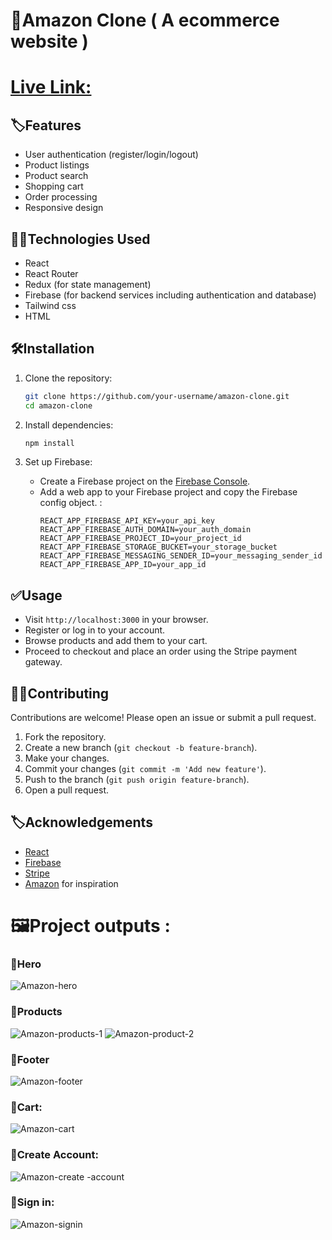 # 🛒Amazon Clone ( A ecommerce website  )

# [Live Link: ]()
 
 ## 🏷️Features

- User authentication (register/login/logout)
- Product listings
- Product search
- Shopping cart
- Order processing
- Responsive design

## 👨‍💻Technologies Used

- React
- React Router
- Redux (for state management)
- Firebase (for backend services including authentication and database)
- Tailwind css
- HTML

## 🛠️Installation

1. Clone the repository:
    ```bash
    git clone https://github.com/your-username/amazon-clone.git
    cd amazon-clone
    ```

2. Install dependencies:
    ```bash
    npm install
    ```

3. Set up Firebase:
    - Create a Firebase project on the [Firebase Console](https://console.firebase.google.com/).
    - Add a web app to your Firebase project and copy the Firebase config object.
 :
      ```
      REACT_APP_FIREBASE_API_KEY=your_api_key
      REACT_APP_FIREBASE_AUTH_DOMAIN=your_auth_domain
      REACT_APP_FIREBASE_PROJECT_ID=your_project_id
      REACT_APP_FIREBASE_STORAGE_BUCKET=your_storage_bucket
      REACT_APP_FIREBASE_MESSAGING_SENDER_ID=your_messaging_sender_id
      REACT_APP_FIREBASE_APP_ID=your_app_id
      ```


## ✅Usage

- Visit `http://localhost:3000` in your browser.
- Register or log in to your account.
- Browse products and add them to your cart.
- Proceed to checkout and place an order using the Stripe payment gateway.

## 👨‍💻Contributing

Contributions are welcome! Please open an issue or submit a pull request.

1. Fork the repository.
2. Create a new branch (`git checkout -b feature-branch`).
3. Make your changes.
4. Commit your changes (`git commit -m 'Add new feature'`).
5. Push to the branch (`git push origin feature-branch`).
6. Open a pull request.

## 🏷️Acknowledgements

- [React](https://reactjs.org/)
- [Firebase](https://firebase.google.com/)
- [Stripe](https://stripe.com/)
- [Amazon](https://amazon.com/) for inspiration

# 🖼️Project outputs :

### 📌Hero
![Amazon-hero](https://github.com/Abhinandan411/Amazon-Clone-with-React/assets/131553633/52cc58e8-1d32-4ff4-a324-346d4350e929)

### 📌Products 
![Amazon-products-1](https://github.com/Abhinandan411/Amazon-Clone-with-React/assets/131553633/1f683c1c-e615-494b-979f-bbfdd7757220)
![Amazon-product-2](https://github.com/Abhinandan411/Amazon-Clone-with-React/assets/131553633/b95f84fd-3cfb-4005-bae5-acf4cd4bf2e9)

### 📌Footer 
![Amazon-footer](https://github.com/Abhinandan411/Amazon-Clone-with-React/assets/131553633/41a1e0ec-8764-4e43-8f99-00f61868761f)

### 📌Cart:
![Amazon-cart](https://github.com/Abhinandan411/Amazon-Clone-with-React/assets/131553633/15764f50-da2d-4aa3-8de8-736da350f704)

### 📌Create Account:
![Amazon-create -account](https://github.com/Abhinandan411/Amazon-Clone-with-React/assets/131553633/858049f7-6950-43c3-9b40-be6604f06001)

### 📌Sign in:
![Amazon-signin](https://github.com/Abhinandan411/Amazon-Clone-with-React/assets/131553633/1b872b70-3107-442e-99fb-cad2b920d141)

